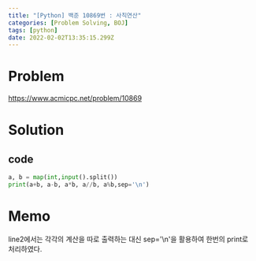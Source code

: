 ```yaml
---
title: "[Python] 백준 10869번 : 사칙연산"
categories: [Problem Solving, BOJ]
tags: [python]
date: 2022-02-02T13:35:15.299Z
---
```

# Problem
<https://www.acmicpc.net/problem/10869>

# Solution
## code
```python
a, b = map(int,input().split())
print(a+b, a-b, a*b, a//b, a%b,sep='\n')
```

# Memo
line2에서는 각각의 계산을 따로 출력하는 대신 sep='\n'을 활용하여 한번의 print로 처리하였다.